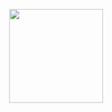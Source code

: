 <div>
  <img height="170" align="left" src="https://github-readme-stats.vercel.app/api?username=abde8ng&count_private=true&include_all_commits=true&theme=tokyonight" />
</div>
